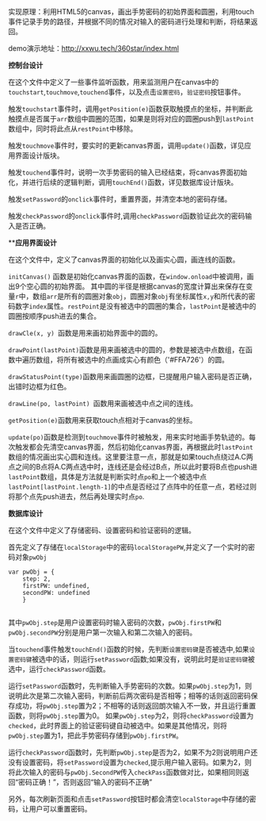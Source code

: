 实现原理：利用HTML5的canvas，画出手势密码的初始界面和圆圈，利用touch事件记录手势的路径，并根据不同的情况对输入的密码进行处理和判断，将结果返回。

demo演示地址：http://xxwu.tech/360star/index.html


************控制台设计************

在这个文件中定义了一些事件监听函数，用来监测用户在canvas中的`touchstart`,`touchmove`,`touchend`事件，以及点击`设置密码`，`验证密码`按钮事件。

触发`touchstart`事件时，调用`getPosition(e)`函数获取触摸点的坐标，并判断此触摸点是否属于`arr`数组中圆圈的范围，如果是则将对应的圆圈push到`lastPoint`数组中，同时将此点从`restPoint`中移除。

触发`touchmove`事件时，要实时的更新canvas界面，调用`update()`函数，详见应用界面设计版块。

触发`touchend`事件时，说明一次手势密码的输入已经结束，将canvas界面初始化，并进行后续的逻辑判断，调用`touchEnd()`函数，详见数据库设计版块。

触发`setPassword`的`onclick`事件时，重置界面，并清空本地的密码存储。

触发`checkPassword`的`onclick`事件时,调用`checkPassword`函数验证此次的密码输入是否正确。


************应用界面设计**********

在这个文件中，定义了canvas界面的初始化以及画实心圆，画连线的函数。

`initCanvas()` 函数是初始化canvas界面的函数，在`window.onload`中被调用，画出9个空心圆的初始界面。
其中圆的半径是根据canvas的宽度计算出来保存在变量`r`中，数组`arr`是所有的圆圈对象`obj`，圆圈对象`obj`有坐标属性`x,y`和所代表的密码数字`index`属性。`restPoint`是没有被选中的圆圈的集合，`lastPoint`是被选中的圆圈按顺序push进去的集合。

`drawCle(x, y) `函数是用来画初始界面中的圆的。

`drawPoint(lastPoint)`函数是用来画被选中的圆的，参数是被选中点数组，在函数中遍历数组，将所有被选中的点画成实心有颜色（'#FFA726'）的圆。

`drawStatusPoint(type)`函数用来画圆圈的边框，已提醒用户输入密码是否正确，出错时边框为红色。

`drawLine(po, lastPoint) `函数用来画被选中点之间的连线。

`getPosition(e)`函数用来获取touch点相对于canvas的坐标。

`update(po)`函数是检测到`touchmove`事件时被触发，用来实时地画手势轨迹的。每次触发都会先清空canvas界面，然后初始化canvas界面，再根据此时`lastPoint`数组的情况画出实心圆和连线。这里要注意一点，那就是如果touch点绕过A.C两点之间的B点将A.C两点选中时，连线还是会经过B点，所以此时要将B点也push进`lastPoint`数组，具体是方法就是判断实时点`po`和上一个被选中点`lastPoint[lastPoint.length-1]`的中点是否经过了点阵中的任意一点，若经过则将那个点先push进去，然后再处理实时点`po`.


************数据库设计************

在这个文件中定义了存储密码、设置密码和验证密码的逻辑。

首先定义了存储在`localStorage`中的密码`localStoragePW`,并定义了一个实时的密码对象`pwObj`

```
var pwObj = {
    step: 2,
    firstPW: undefined,
    secondPW: undefined
    }
    
```
其中`pwObj.step`是用户设置密码时输入密码的次数，`pwObj.firstPW`和`pwObj.secondPW`分别是用户第一次输入和第二次输入的密码。

当`touchend`事件触发`touchEnd()`函数的时候，先判断`设置密码键`是否被选中,如果`设置密码键`被选中的话，则运行`setPassword`函数;如果没有，说明此时是`验证密码键`被选中，运行`checkPassword`函数。

运行`setPassword`函数时，先判断输入手势密码的次数。如果`pwObj.step`为1，则说明此次是第二次输入密码，判断前后两次密码是否相等；相等的话则返回密码保存成功，将`pwObj.step`置为2；不相等的话则返回朗次输入不一致，并且运行重置函数，则将`pwObj.step`置为0。 如果`pwObj.step`为2，则将`checkPassword`设置为`checked`，此时界面上的验证密码键自动被选中。如果是其他情况，则将`pwObj.step`置为1，把此手势密码存储到`pwObj.firstPW`。

运行`checkPassword`函数时，先判断`pwObj.step`是否为2，如果不为2则说明用户还没有设置密码，将`setPassword`设置为`checked`,提示用户输入密码。如果为2，则将此次输入的密码与`pwObj.SecondPW`传入`checkPass`函数做对比，如果相同则返回“密码正确！”，否则返回“输入的密码不正确”

另外，每次刷新页面和点击`setPassword`按钮时都会清空`localStorage`中存储的密码，让用户可以重置密码。

